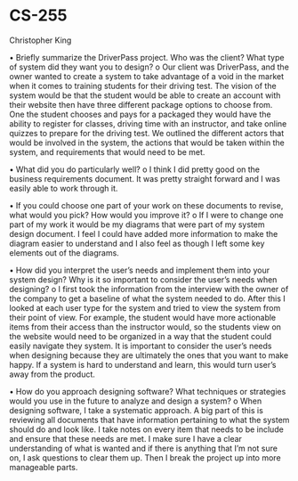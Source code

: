 # CS-255

Christopher King

•	Briefly summarize the DriverPass project. Who was the client? What type of system did they want you to design?
     o	Our client was DriverPass, and the owner wanted to create a system to take advantage of a void in the market when it comes to training students for their driving test. The vision of the system would be that the student would be able to create an account with their website then have three different package options to choose from. One the student chooses and pays for a packaged they would have the ability to register for classes, driving time with an instructor, and take online quizzes to prepare for the driving test. We outlined the different actors that would be involved in the system, the actions that would be taken within the system, and requirements that would need to be met. 

•	What did you do particularly well?
     o	I think I did pretty good on the business requirements document. It was pretty straight forward and I was easily able to work through it. 

•	If you could choose one part of your work on these documents to revise, what would you pick? How would you improve it?
     o	If I were to change one part of my work it would be my diagrams that were part of my system design document. I feel I could have added more information to make the diagram easier to understand and I also feel as though I left some key elements out of the diagrams. 

•	How did you interpret the user’s needs and implement them into your system design? Why is it so important to consider the user’s needs when designing?
     o	I first took the information from the interview with the owner of the company to get a baseline of what the system needed to do. After this I looked at each user type for the system and tried to view the system from their point of view. For example, the student would have more actionable items from their access than the instructor would, so the students view on the website would need to be organized in a way that the student could easily navigate they system. It is important to consider the user’s needs when designing because they are ultimately the ones that you want to make happy. If a system is hard to understand and learn, this would turn user’s away from the product. 

•	How do you approach designing software? What techniques or strategies would you use in the future to analyze and design a system?
     o	When designing software, I take a systematic approach. A big part of this is reviewing all documents that have information pertaining to what the system should do and look like. I take notes on every item that needs to be include and ensure that these needs are met. I make sure I have a clear understanding of what is wanted and if there is anything that I’m not sure on, I ask questions to clear them up. Then I break the project up into more manageable parts. 

